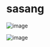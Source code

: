 # sasang

![image](https://user-images.githubusercontent.com/108212097/206659661-87bd04af-d6ba-4b9b-9c27-83eefd1359f5.png)


![image](https://user-images.githubusercontent.com/108212097/206659607-2aeea108-c312-4261-b684-c0d0fa6d9dea.png)
